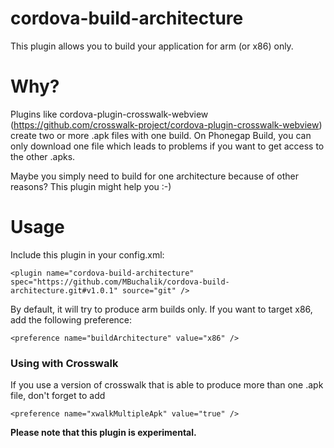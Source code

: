# cordova-build-architecture
This plugin allows you to build your application for arm (or x86) only.
# Why?
Plugins like cordova-plugin-crosswalk-webview (https://github.com/crosswalk-project/cordova-plugin-crosswalk-webview) create two or more .apk files with one build. On Phonegap Build, you can only download one file which leads to problems if you want to get access to the other .apks.

Maybe you simply need to build for one architecture because of other reasons? This plugin might help you :-)

# Usage
Include this plugin in your config.xml:
```
<plugin name="cordova-build-architecture" spec="https://github.com/MBuchalik/cordova-build-architecture.git#v1.0.1" source="git" />
```

By default, it will try to produce arm builds only. If you want to target x86, add the following preference:
```
<preference name="buildArchitecture" value="x86" />
```

### Using with Crosswalk
If you use a version of crosswalk that is able to produce more than one .apk file, don't forget to add
```
<preference name="xwalkMultipleApk" value="true" />	
```


**Please note that this plugin is experimental.**

